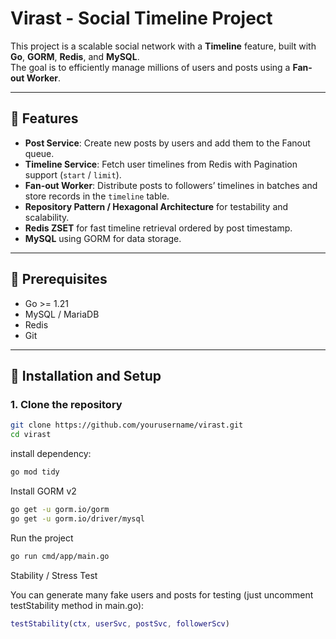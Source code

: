 # Virast - Social Timeline Project

This project is a scalable social network with a **Timeline** feature, built with **Go**, **GORM**, **Redis**, and **MySQL**.  
The goal is to efficiently manage millions of users and posts using a **Fan-out Worker**.

---

## 🔹 Features

- **Post Service**: Create new posts by users and add them to the Fanout queue.  
- **Timeline Service**: Fetch user timelines from Redis with Pagination support (`start` / `limit`).  
- **Fan-out Worker**: Distribute posts to followers’ timelines in batches and store records in the `timeline` table.  
- **Repository Pattern / Hexagonal Architecture** for testability and scalability.  
- **Redis ZSET** for fast timeline retrieval ordered by post timestamp.  
- **MySQL** using GORM for data storage.  

---

## 🔹 Prerequisites

- Go >= 1.21  
- MySQL / MariaDB  
- Redis  
- Git  

---

## 🔹 Installation and Setup

### 1. Clone the repository
```bash
git clone https://github.com/yourusername/virast.git
cd virast
```

install dependency:
```bash
go mod tidy
```

Install GORM v2
```bash
go get -u gorm.io/gorm
go get -u gorm.io/driver/mysql

```

Run the project
```bash
go run cmd/app/main.go
```

Stability / Stress Test

You can generate many fake users and posts for testing (just uncomment testStability method in main.go):
```m
testStability(ctx, userSvc, postSvc, followerScv)
```

